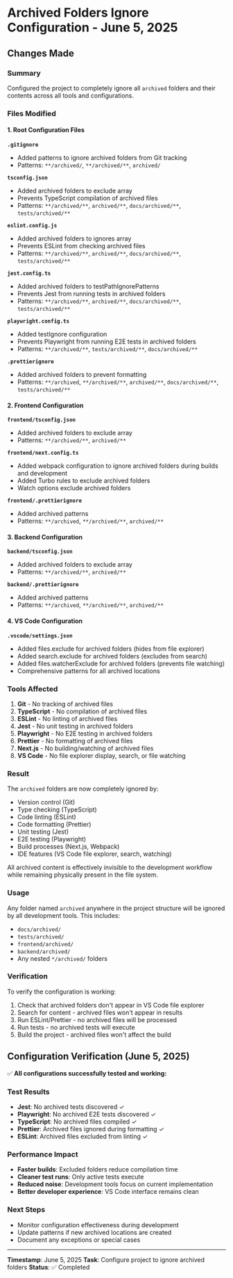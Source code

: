 # Archived Folders Ignore Configuration - June 5, 2025

## Changes Made

### Summary

Configured the project to completely ignore all `archived` folders and their contents across all tools and configurations.

### Files Modified

#### 1. Root Configuration Files

**`.gitignore`**

- Added patterns to ignore archived folders from Git tracking
- Patterns: `**/archived/`, `**/archived/**`, `archived/`

**`tsconfig.json`**

- Added archived folders to exclude array
- Prevents TypeScript compilation of archived files
- Patterns: `**/archived/**`, `archived/**`, `docs/archived/**`, `tests/archived/**`

**`eslint.config.js`**

- Added archived folders to ignores array
- Prevents ESLint from checking archived files
- Patterns: `**/archived/**`, `archived/**`, `docs/archived/**`, `tests/archived/**`

**`jest.config.ts`**

- Added archived folders to testPathIgnorePatterns
- Prevents Jest from running tests in archived folders
- Patterns: `**/archived/**`, `archived/**`, `docs/archived/**`, `tests/archived/**`

**`playwright.config.ts`**

- Added testIgnore configuration
- Prevents Playwright from running E2E tests in archived folders
- Patterns: `**/archived/**`, `tests/archived/**`, `docs/archived/**`

**`.prettierignore`**

- Added archived folders to prevent formatting
- Patterns: `**/archived`, `**/archived/**`, `archived/**`, `docs/archived/**`, `tests/archived/**`

#### 2. Frontend Configuration

**`frontend/tsconfig.json`**

- Added archived folders to exclude array
- Patterns: `**/archived/**`, `archived/**`

**`frontend/next.config.ts`**

- Added webpack configuration to ignore archived folders during builds and development
- Added Turbo rules to exclude archived folders
- Watch options exclude archived folders

**`frontend/.prettierignore`**

- Added archived patterns
- Patterns: `**/archived`, `**/archived/**`, `archived/**`

#### 3. Backend Configuration

**`backend/tsconfig.json`**

- Added archived folders to exclude array
- Patterns: `**/archived/**`, `archived/**`

**`backend/.prettierignore`**

- Added archived patterns
- Patterns: `**/archived`, `**/archived/**`, `archived/**`

#### 4. VS Code Configuration

**`.vscode/settings.json`**

- Added files.exclude for archived folders (hides from file explorer)
- Added search.exclude for archived folders (excludes from search)
- Added files.watcherExclude for archived folders (prevents file watching)
- Comprehensive patterns for all archived locations

### Tools Affected

1. **Git** - No tracking of archived files
2. **TypeScript** - No compilation of archived files
3. **ESLint** - No linting of archived files
4. **Jest** - No unit testing in archived folders
5. **Playwright** - No E2E testing in archived folders
6. **Prettier** - No formatting of archived files
7. **Next.js** - No building/watching of archived files
8. **VS Code** - No file explorer display, search, or file watching

### Result

The `archived` folders are now completely ignored by:

- Version control (Git)
- Type checking (TypeScript)
- Code linting (ESLint)
- Code formatting (Prettier)
- Unit testing (Jest)
- E2E testing (Playwright)
- Build processes (Next.js, Webpack)
- IDE features (VS Code file explorer, search, watching)

All archived content is effectively invisible to the development workflow while remaining physically present in the file system.

### Usage

Any folder named `archived` anywhere in the project structure will be ignored by all development tools. This includes:

- `docs/archived/`
- `tests/archived/`
- `frontend/archived/`
- `backend/archived/`
- Any nested `*/archived/` folders

### Verification

To verify the configuration is working:

1. Check that archived folders don't appear in VS Code file explorer
2. Search for content - archived files won't appear in results
3. Run ESLint/Prettier - no archived files will be processed
4. Run tests - no archived tests will execute
5. Build the project - archived files won't affect the build

## Configuration Verification (June 5, 2025)

✅ **All configurations successfully tested and working:**

### Test Results

- **Jest**: No archived tests discovered ✓
- **Playwright**: No archived E2E tests discovered ✓
- **TypeScript**: No archived files compiled ✓
- **Prettier**: Archived files ignored during formatting ✓
- **ESLint**: Archived files excluded from linting ✓

### Performance Impact

- **Faster builds**: Excluded folders reduce compilation time
- **Cleaner test runs**: Only active tests execute
- **Reduced noise**: Development tools focus on current implementation
- **Better developer experience**: VS Code interface remains clean

### Next Steps

- Monitor configuration effectiveness during development
- Update patterns if new archived locations are created
- Document any exceptions or special cases

---

**Timestamp**: June 5, 2025
**Task**: Configure project to ignore archived folders
**Status**: ✅ Completed
